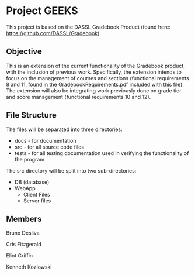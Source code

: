 # Project GEEKS 

This project is based on the DASSL Gradebook Product (found here: https://github.com/DASSL/Gradebook) 

## Objective 

This is an extension of the current functionality of the Gradebook product, with the inclusion of previous work. 
Specifically, the extension intends to focus on the management of courses and sections (functional requirements 8 and 11, found in the GradebookRequirements.pdf included with this file). 
The extension will also be integrating work previously done on grade tier and score management (functional requirements 10 and 12). 

## File Structure 

The files will be separated into three directories:  
* docs - for documentation  
* src - for all source code files
* tests - for all testing documentation used in verifying the functionality of the program

The src directory will be split into two sub-directories:  
* DB (database)  
* WebApp  
  * Client Files  
  * Server files

## Members 
Bruno Desilva  

Cris Fitzgerald  

Eliot Griffin  

Kenneth Kozlowski  


